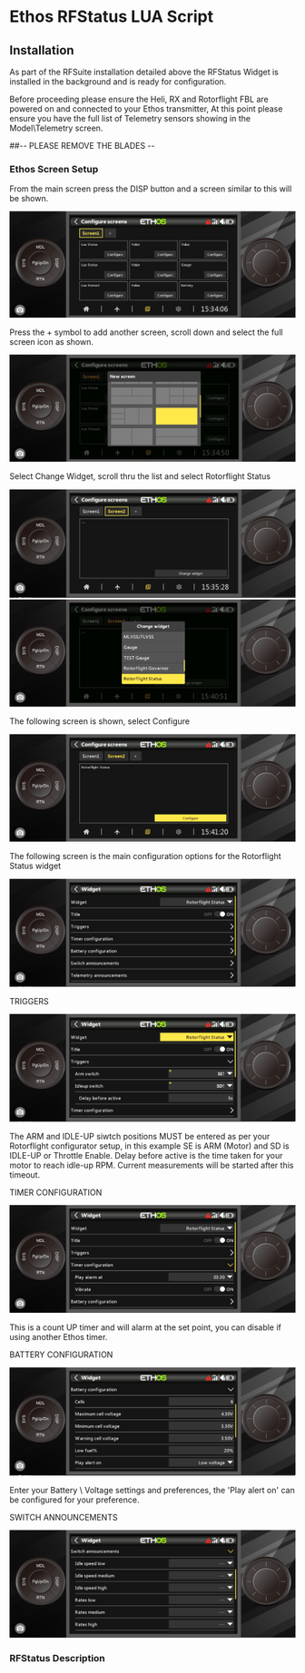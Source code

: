 # Ethos RFStatus LUA Script

## Installation

As part of the RFSuite installation detailed above the RFStatus Widget is installed in the background and is ready for configuration.

Before proceeding please ensure the Heli, RX and Rotorflight FBL are powered on and connected to your Ethos transmitter, At this point please ensure you have the full list of Telemetry sensors showing in the Model\Telemetry screen. 

##-- PLEASE REMOVE THE BLADES --


### Ethos Screen Setup

From the main screen press the DISP button and a screen similar to this will be shown.

![Image](https://github.com/jimmy6616/Ethos-RFStatus/blob/IMG/Main_Screen_2.jpg)

Press the + symbol to add another screen, scroll down and select the full screen icon as shown.

![Image](https://github.com/jimmy6616/Ethos-RFStatus/blob/IMG/Main_Screen_3.jpg)

Select Change Widget, scroll thru the list and select Rotorflight Status

![Image](https://github.com/jimmy6616/Ethos-RFStatus/blob/IMG/Main_Screen_4.jpg)
![Image](https://github.com/jimmy6616/Ethos-RFStatus/blob/IMG/Main_Screen_5.jpg)

The following screen is shown, select Configure

![Image](https://github.com/jimmy6616/Ethos-RFStatus/blob/IMG/Main_Screen_6.jpg)

The following screen is the main configuration options for the Rotorflight Status widget

![Image](https://github.com/jimmy6616/Ethos-RFStatus/blob/IMG/Main_Screen_7.jpg)

TRIGGERS

![Image](https://github.com/jimmy6616/Ethos-RFStatus/blob/IMG/Main_Screen_8.jpg)

The ARM and IDLE-UP siwtch positions MUST be entered as per your Rotorflight configurator setup, in this example SE is ARM (Motor) and SD is IDLE-UP or Throttle Enable. Delay before active is the time taken for your motor to reach idle-up RPM. Current measurements will be started after this timeout.

TIMER CONFIGURATION

![Image](https://github.com/jimmy6616/Ethos-RFStatus/blob/IMG/Main_Screen_9.jpg)

This is a count UP timer and will alarm at the set point, you can disable if using another Ethos timer.

BATTERY CONFIGURATION

![Image](https://github.com/jimmy6616/Ethos-RFStatus/blob/IMG/Main_Screen_10.jpg)

Enter your Battery \ Voltage settings and preferences, the 'Play alert on' can be configured for your preference.

SWITCH ANNOUNCEMENTS

![Image](https://github.com/jimmy6616/Ethos-RFStatus/blob/IMG/Main_Screen_11.jpg)





### RFStatus Description

